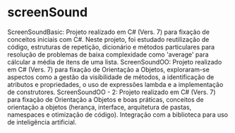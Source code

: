 # screenSound
ScreenSoundBasic: Projeto realizado em C# (Vers. 7) para fixação de conceitos iniciais com C#. Neste projeto, foi estudado reutilização de código, estruturas de repetição, dicionário e métodos particulares para resolução de problemas de baixa complexidade como 'average' para cálcular a média de itens de uma lista.
ScreenSoundOO: Projeto realizado em C# (Vers. 7) para fixação de Orientação a Objetos, exploraram-se aspectos como a gestão da visibilidade de métodos, a identificação de atributos e propriedades, o uso de expressões lambda e a implementação de construtores.
ScreenSoundOO - 2: Projeto realizado em C# (Vers. 7) para fixação de Orientação a Objetos e boas práticas, conceitos de orientação a objetos (herança, interface, arquitetura de pastas, namespaces e otimização de código). Integração com a biblioteca para uso de inteligência artificial.
